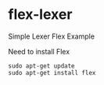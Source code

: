 # flex-lexer
Simple Lexer Flex Example

Need to install Flex
```shell
sudo apt-get update
sudo apt-get install flex
```
